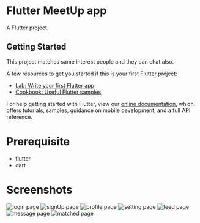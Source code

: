 # Flutter MeetUp app

A Flutter project.

## Getting Started

This project matches same interest people and they can chat also.

A few resources to get you started if this is your first Flutter project:

- [Lab: Write your first Flutter app](https://flutter.dev/docs/get-started/codelab)
- [Cookbook: Useful Flutter samples](https://flutter.dev/docs/cookbook)

For help getting started with Flutter, view our
[online documentation](https://flutter.dev/docs), which offers tutorials,
samples, guidance on mobile development, and a full API reference.

# Prerequisite
- flutter 
- dart

# Screenshots
![login page](/Screenshot/Screenshot_20210705_235235_com.example.mysecondapp.jpg)
![signUp page](/Screenshot/Screenshot_20210705_235238_com.example.mysecondapp.jpg)
![profile page](/Screenshot/Screenshot_20210705_235300_com.example.mysecondapp.jpg)
![setting page](/Screenshot/Screenshot_20210705_235303_com.example.mysecondapp.jpg)
![feed page](/Screenshot/Screenshot_20210705_235329_com.example.mysecondapp.jpg)
![message page](/Screenshot/Screenshot_20210705_235340_com.example.mysecondapp.jpg)
![matched page](/Screenshot/Screenshot_20210705_235352_com.example.mysecondapp.jpg)


